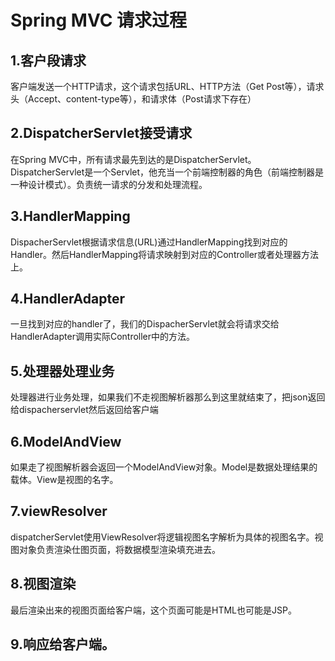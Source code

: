 # Spring MVC 请求过程

## 1.客户段请求

客户端发送一个HTTP请求，这个请求包括URL、HTTP方法（Get Post等），请求头（Accept、content-type等），和请求体（Post请求下存在）

## 2.DispatcherServlet接受请求

在Spring MVC中，所有请求最先到达的是DispatcherServlet。DispatcherServlet是一个Servlet，他充当一个前端控制器的角色（前端控制器是一种设计模式）。负责统一请求的分发和处理流程。

## 3.HandlerMapping

DispacherServlet根据请求信息(URL)通过HandlerMapping找到对应的Handler。然后HandlerMapping将请求映射到对应的Controller或者处理器方法上。

## 4.HandlerAdapter

一旦找到对应的handler了，我们的DispacherServlet就会将请求交给HandlerAdapter调用实际Controller中的方法。

## 5.处理器处理业务

处理器进行业务处理，如果我们不走视图解析器那么到这里就结束了，把json返回给dispacherservlet然后返回给客户端

## 6.ModelAndView

如果走了视图解析器会返回一个ModelAndView对象。Model是数据处理结果的载体。View是视图的名字。

## 7.viewResolver

dispatcherServlet使用ViewResolver将逻辑视图名字解析为具体的视图名字。视图对象负责渲染仕图页面，将数据模型渲染填充进去。

## 8.视图渲染

最后渲染出来的视图页面给客户端，这个页面可能是HTML也可能是JSP。

## 9.响应给客户端。